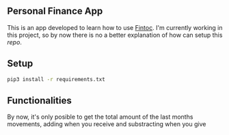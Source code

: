 ## Personal Finance App

This is an app developed to learn how to use [Fintoc](https://fintoc.com/). I'm currently working in this project, so by now there is no a better explanation of how can setup this _repo_.

## Setup

```bash
pip3 install -r requirements.txt
```

## Functionalities

By now, it's only posible to get the total amount of the last months movements, adding when you receive and substracting when you give
